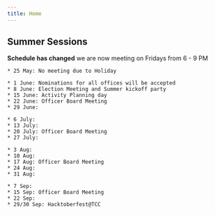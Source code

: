 ```yaml
---
title: Home
---
```


## Summer Sessions
**Schedule has changed** we are now meeting on Fridays from 6 - 9 PM

```
* 25 May: No meeting due to Holiday

* 1 June: Nominations for all offices will be accepted
* 8 June: Election Meeting and Summer kickoff party
* 15 June: Activity Planning day
* 22 June: Officer Board Meeting
* 29 June:

* 6 July:
* 13 July:
* 20 July: Officer Board Meeting
* 27 July:

* 3 Aug:
* 10 Aug:
* 17 Aug: Officer Board Meeting
* 24 Aug:
* 31 Aug:

* 7 Sep:
* 15 Sep: Officer Board Meeting
* 22 Sep:
* 29/30 Sep: Hacktoberfest@TCC
```
